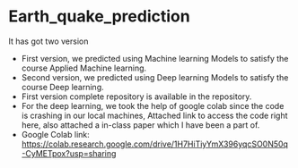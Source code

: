 # Earth_quake_prediction
It has got two version  
- First version, we predicted using Machine learning Models to satisfy the course Applied Machine learning.
- Second version, we predicted using Deep learning Models to satisfy the course Deep learning.
- First version complete repository is available in the repository.
- For the deep learning, we took the help of google colab since the code is crashing in our local machines, Attached link to access the code right here, also attached a in-class paper which I have been a part of.
- Google Colab link: https://colab.research.google.com/drive/1H7HiTiyYmX396yqcSO0N50q-CyMETpox?usp=sharing
